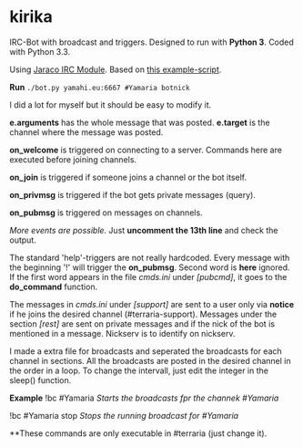 kirika
======

IRC-Bot with broadcast and triggers.
Designed to run with **Python 3**.
Coded with Python 3.3.

Using [Jaraco IRC Module](https://bitbucket.org/jaraco/irc).
Based on [this example-script](https://bitbucket.org/jaraco/irc/src/5fb84776e69a3a5fe4f3e34f27571d3b575f2fab/scripts/testbot.py).

**Run**
`./bot.py yamahi.eu:6667 #Yamaria botnick`

I did a lot for myself but it should be easy to modify it.

**e.arguments** has the whole message that was posted.
**e.target** is the channel where the message was posted.

**on_welcome** is triggered on connecting to a server.
Commands here are executed before joining channels.

**on_join** is triggered if someone joins a channel or the bot itself.

**on_privmsg** is triggered if the bot gets private messages (query).

**on_pubmsg** is triggered on messages on channels.

*More events are possible.* Just **uncomment the 13th line** and check the output.

The standard 'help'-triggers are not really hardcoded.
Every message with the beginning '!' will trigger the **on_pubmsg**.
Second word is **here** ignored. If the first word appears in the file *cmds.ini* under *[pubcmd]*,
it goes to the **do_command** function.

The messages in *cmds.ini* under *[support]* are sent to a user only via **notice** if he joins the desired channel (#terraria-support).
Messages under the section *[rest]* are sent on private messages and if the nick of the bot is mentioned in a message.
Nickserv is to identify on nickserv.

I made a extra file for broadcasts and seperated the broadcasts for each channel in sections.
All the broadcasts are posted in the desired channel in the order in a loop.
To change the intervall, just edit the integer in the sleep() function.

**Example**
!bc #Yamaria
*Starts the broadcasts fpr the channek #Yamaria*

!bc #Yamaria stop
*Stops the running broadcast for #Yamaria*

**These commands are only executable in #terraria (just change it).